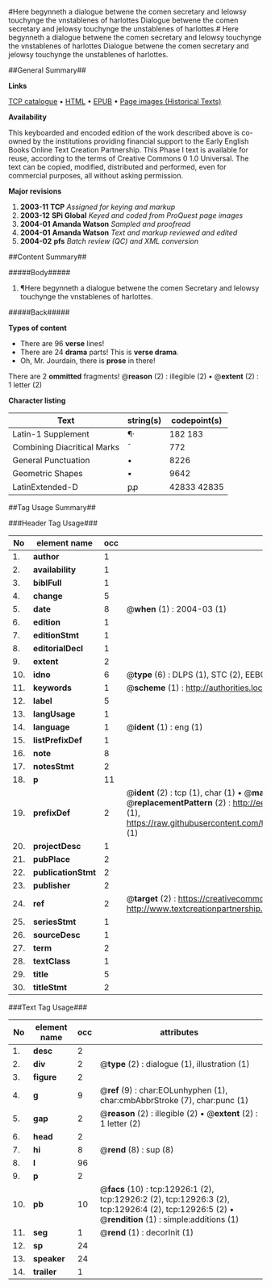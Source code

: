 #Here begynneth a dialogue betwene the comen secretary and Ielowsy touchynge the vnstablenes of harlottes Dialogue betwene the comen secretary and jelowsy touchynge the unstablenes of harlottes.#
Here begynneth a dialogue betwene the comen secretary and Ielowsy touchynge the vnstablenes of harlottes
Dialogue betwene the comen secretary and jelowsy touchynge the unstablenes of harlottes.

##General Summary##

**Links**

[TCP catalogue](http://www.ota.ox.ac.uk/tcp/)  • 
[HTML](http://tei.it.ox.ac.uk/tcp/Texts-HTML/free/A20/A20395.html)  • 
[EPUB](http://tei.it.ox.ac.uk/tcp/Texts-EPUB/free/A20/A20395.epub) • 
[Page images (Historical Texts)](https://data.historicaltexts.jisc.ac.uk/view?pubId=eebo-99847863e&pageId=eebo-99847863e-12926-1)

**Availability**

This keyboarded and encoded edition of the
	       work described above is co-owned by the institutions
	       providing financial support to the Early English Books
	       Online Text Creation Partnership. This Phase I text is
	       available for reuse, according to the terms of Creative
	       Commons 0 1.0 Universal. The text can be copied,
	       modified, distributed and performed, even for
	       commercial purposes, all without asking permission.

**Major revisions**

1. __2003-11__ __TCP__ *Assigned for keying and markup*
1. __2003-12__ __SPi Global__ *Keyed and coded from ProQuest page images*
1. __2004-01__ __Amanda Watson__ *Sampled and proofread*
1. __2004-01__ __Amanda Watson__ *Text and markup reviewed and edited*
1. __2004-02__ __pfs__ *Batch review (QC) and XML conversion*

##Content Summary##

#####Body#####

1. ¶Here begynneth a dialogue betwene the comen Secretary and Ielowsy touchynge the vnstablenes of harlottes.

#####Back#####

**Types of content**

  * There are 96 **verse** lines!
  * There are 24 **drama** parts! This is **verse drama**.
  * Oh, Mr. Jourdain, there is **prose** in there!

There are 2 **ommitted** fragments! 
 @__reason__ (2) : illegible (2)  •  @__extent__ (2) : 1 letter (2)

**Character listing**


|Text|string(s)|codepoint(s)|
|---|---|---|
|Latin-1 Supplement|¶·|182 183|
|Combining             Diacritical Marks|̄|772|
|General Punctuation|•|8226|
|Geometric Shapes|▪|9642|
|LatinExtended-D|ꝑꝓ|42833 42835|

##Tag Usage Summary##

###Header Tag Usage###

|No|element name|occ|attributes|
|---|---|---|---|
|1.|__author__|1||
|2.|__availability__|1||
|3.|__biblFull__|1||
|4.|__change__|5||
|5.|__date__|8| @__when__ (1) : 2004-03 (1)|
|6.|__edition__|1||
|7.|__editionStmt__|1||
|8.|__editorialDecl__|1||
|9.|__extent__|2||
|10.|__idno__|6| @__type__ (6) : DLPS (1), STC (2), EEBO-CITATION (1), PROQUEST (1), VID (1)|
|11.|__keywords__|1| @__scheme__ (1) : http://authorities.loc.gov/ (1)|
|12.|__label__|5||
|13.|__langUsage__|1||
|14.|__language__|1| @__ident__ (1) : eng (1)|
|15.|__listPrefixDef__|1||
|16.|__note__|8||
|17.|__notesStmt__|2||
|18.|__p__|11||
|19.|__prefixDef__|2| @__ident__ (2) : tcp (1), char (1)  •  @__matchPattern__ (2) : ([0-9\-]+):([0-9IVX]+) (1), (.+) (1)  •  @__replacementPattern__ (2) : http://eebo.chadwyck.com/downloadtiff?vid=$1&page=$2 (1), https://raw.githubusercontent.com/textcreationpartnership/Texts/master/tcpchars.xml#$1 (1)|
|20.|__projectDesc__|1||
|21.|__pubPlace__|2||
|22.|__publicationStmt__|2||
|23.|__publisher__|2||
|24.|__ref__|2| @__target__ (2) : https://creativecommons.org/publicdomain/zero/1.0/ (1), http://www.textcreationpartnership.org/docs/. (1)|
|25.|__seriesStmt__|1||
|26.|__sourceDesc__|1||
|27.|__term__|2||
|28.|__textClass__|1||
|29.|__title__|5||
|30.|__titleStmt__|2||


###Text Tag Usage###

|No|element name|occ|attributes|
|---|---|---|---|
|1.|__desc__|2||
|2.|__div__|2| @__type__ (2) : dialogue (1), illustration (1)|
|3.|__figure__|2||
|4.|__g__|9| @__ref__ (9) : char:EOLunhyphen (1), char:cmbAbbrStroke (7), char:punc (1)|
|5.|__gap__|2| @__reason__ (2) : illegible (2)  •  @__extent__ (2) : 1 letter (2)|
|6.|__head__|2||
|7.|__hi__|8| @__rend__ (8) : sup (8)|
|8.|__l__|96||
|9.|__p__|2||
|10.|__pb__|10| @__facs__ (10) : tcp:12926:1 (2), tcp:12926:2 (2), tcp:12926:3 (2), tcp:12926:4 (2), tcp:12926:5 (2)  •  @__rendition__ (1) : simple:additions (1)|
|11.|__seg__|1| @__rend__ (1) : decorInit (1)|
|12.|__sp__|24||
|13.|__speaker__|24||
|14.|__trailer__|1||
